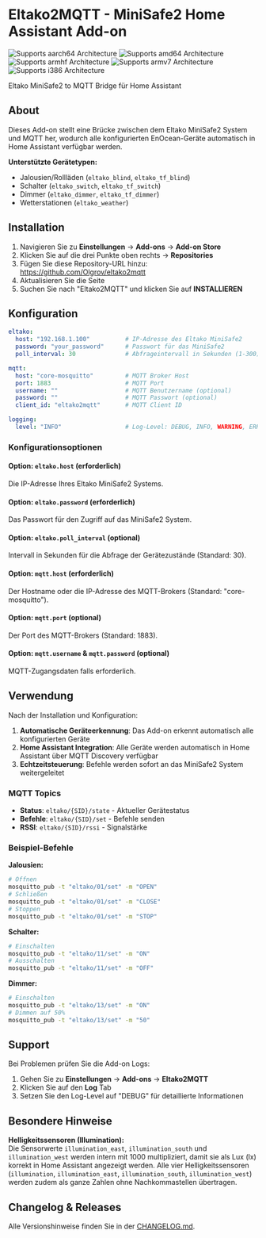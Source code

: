 # Eltako2MQTT - MiniSafe2 Home Assistant Add-on

![Supports aarch64 Architecture][aarch64-shield]
![Supports amd64 Architecture][amd64-shield]
![Supports armhf Architecture][armhf-shield]
![Supports armv7 Architecture][armv7-shield]
![Supports i386 Architecture][i386-shield]

Eltako MiniSafe2 to MQTT Bridge für Home Assistant

## About

Dieses Add-on stellt eine Brücke zwischen dem Eltako MiniSafe2 System und MQTT her, wodurch alle konfigurierten EnOcean-Geräte automatisch in Home Assistant verfügbar werden.

**Unterstützte Gerätetypen:**
- Jalousien/Rollläden (`eltako_blind`, `eltako_tf_blind`)
- Schalter (`eltako_switch`, `eltako_tf_switch`)
- Dimmer (`eltako_dimmer`, `eltako_tf_dimmer`)
- Wetterstationen (`eltako_weather`)

## Installation

1. Navigieren Sie zu **Einstellungen** → **Add-ons** → **Add-on Store**
2. Klicken Sie auf die drei Punkte oben rechts → **Repositories**
3. Fügen Sie diese Repository-URL hinzu: https://github.com/Olgrov/eltako2mqtt
4. Aktualisieren Sie die Seite
5. Suchen Sie nach "Eltako2MQTT" und klicken Sie auf **INSTALLIEREN**

## Konfiguration

```yaml
eltako:
  host: "192.168.1.100"          # IP-Adresse des Eltako MiniSafe2
  password: "your_password"      # Passwort für das MiniSafe2
  poll_interval: 30              # Abfrageintervall in Sekunden (1-300)

mqtt:
  host: "core-mosquitto"         # MQTT Broker Host
  port: 1883                     # MQTT Port
  username: ""                   # MQTT Benutzername (optional)
  password: ""                   # MQTT Passwort (optional)
  client_id: "eltako2mqtt"       # MQTT Client ID

logging:
  level: "INFO"                  # Log-Level: DEBUG, INFO, WARNING, ERROR
```

### Konfigurationsoptionen

#### Option: `eltako.host` (erforderlich)
Die IP-Adresse Ihres Eltako MiniSafe2 Systems.

#### Option: `eltako.password` (erforderlich)
Das Passwort für den Zugriff auf das MiniSafe2 System.

#### Option: `eltako.poll_interval` (optional)
Intervall in Sekunden für die Abfrage der Gerätezustände (Standard: 30).

#### Option: `mqtt.host` (erforderlich)
Der Hostname oder die IP-Adresse des MQTT-Brokers (Standard: "core-mosquitto").

#### Option: `mqtt.port` (optional)
Der Port des MQTT-Brokers (Standard: 1883).

#### Option: `mqtt.username` & `mqtt.password` (optional)
MQTT-Zugangsdaten falls erforderlich.

## Verwendung

Nach der Installation und Konfiguration:

1. **Automatische Geräteerkennung**: Das Add-on erkennt automatisch alle konfigurierten Geräte
2. **Home Assistant Integration**: Alle Geräte werden automatisch in Home Assistant über MQTT Discovery verfügbar
3. **Echtzeitsteuerung**: Befehle werden sofort an das MiniSafe2 System weitergeleitet

### MQTT Topics

- **Status**: `eltako/{SID}/state` - Aktueller Gerätestatus
- **Befehle**: `eltako/{SID}/set` - Befehle senden
- **RSSI**: `eltako/{SID}/rssi` - Signalstärke

### Beispiel-Befehle

**Jalousien:**
```bash
# Öffnen
mosquitto_pub -t "eltako/01/set" -m "OPEN"
# Schließen
mosquitto_pub -t "eltako/01/set" -m "CLOSE"
# Stoppen
mosquitto_pub -t "eltako/01/set" -m "STOP"
```

**Schalter:**
```bash
# Einschalten
mosquitto_pub -t "eltako/11/set" -m "ON"
# Ausschalten
mosquitto_pub -t "eltako/11/set" -m "OFF"
```

**Dimmer:**
```bash
# Einschalten
mosquitto_pub -t "eltako/13/set" -m "ON"
# Dimmen auf 50%
mosquitto_pub -t "eltako/13/set" -m "50"
```

## Support

Bei Problemen prüfen Sie die Add-on Logs:
1. Gehen Sie zu **Einstellungen** → **Add-ons** → **Eltako2MQTT**
2. Klicken Sie auf den **Log** Tab
3. Setzen Sie den Log-Level auf "DEBUG" für detaillierte Informationen

## Besondere Hinweise

**Helligkeitssensoren (Illumination):**  
Die Sensorwerte `illumination_east`, `illumination_south` und `illumination_west` werden intern mit 1000 multipliziert, damit sie als Lux (lx) korrekt in Home Assistant angezeigt werden.
Alle vier Helligkeitssensoren (`illumination`, `illumination_east`, `illumination_south`, `illumination_west`) werden zudem als ganze Zahlen ohne Nachkommastellen übertragen.

## Changelog & Releases

Alle Versionshinweise finden Sie in der [CHANGELOG.md](CHANGELOG.md).

[aarch64-shield]: https://img.shields.io/badge/aarch64-yes-green.svg
[amd64-shield]: https://img.shields.io/badge/amd64-yes-green.svg
[armhf-shield]: https://img.shields.io/badge/armhf-yes-green.svg
[armv7-shield]: https://img.shields.io/badge/armv7-yes-green.svg
[i386-shield]: https://img.shields.io/badge/i386-yes-green.svg
